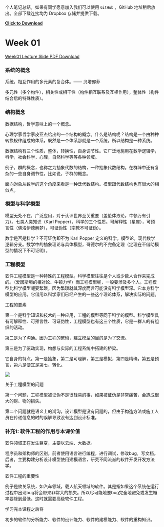 个人笔记总结，如果有同学愿意加入我们可以使用 `GitHub` ，GitHub 地址稍后放出。全部下载连接均为 Dropbox 存储并提供下载。

**[Click to Download](https://www.dropbox.com/s/t0tll30ea8xrire/CourseNote.md?dl=1)**

# Week 01

[Week01 Lecture Slide PDF Download](https://www.dropbox.com/s/jeg2ov7sbpricwy/Week01.pdf?dl=1)

### 系统的概念

系统，相互作用的多元素的复合体。—— 贝塔郎菲

多元性（多个构件），相关性或相干性（构件相互联系及互相作用），整体性（构件结合后的特殊性质）。

### 结构概念

数据结构，哲学意味上的一个概念。

心理学家哲学家皮亚杰给出的一个结构的概念。什么是结构呢？结构是一个由种种转换规律组成的体系，既然是一个体系那就是一个系统。所以结构是一种系统。

数据结构有三个性质，整体，转换性，自身调节性。它广泛地施用在数学逻辑学，科学，社会科学，心理，自然科学等等各种领域。

例子，群的概念，也称之为抽象代数的结构，一种抽象代数结构。在群阵中还有复杂的一些自身调节性，比如说，子群的概念。

面向对象从数学的这个角度来看是一种泛代数结构。模型跟代数结构也有很大的相似点。

### 模型与科学模型

模型无处不在，广泛应用，对于认识世界至关重要（盖伦体液论，牛顿万有引力）。七类人类知识（Karl Popper），科学的三个性质。可解释性（星座），可预言性（佛洛伊德解梦），可证伪性（宗教不可证伪）。

数学是否是科学？不可证伪即不为 Karl Popper 定义的科学。模型论，现代数学逻辑分支。数学中的抽象理论与具体模型，哥德尔的不完备定理（定理在不借助模型的情况下不可证明）。

### 工程模型

软件工程模型是一种特殊的工程模型。科学模型往往是个人或少数人合作来完成的。（爱因斯坦的相对论、牛顿力学）而工程模型呢，一般要涉及多个人。工程模型比科学模型呢要繁琐。因为繁琐就其深度而言可能没有科学模型深。它本身科学模型的应用。它借用以科学家们已经产生的一些这个理论体系，解决实际的问题。

工程的要素

第一个是科学知识和技术的一种应用，工程的模型等同于科学的模型。科学模型具有可解释性、可预言性、可证伪性，工程模型也有这三个性质，它是一群人的有组织的活动。

第二是为了沟通。因为工程的繁琐，建立模型的目的是为了交流。

第三是为了驱动实现，构想与实际的工程系统中搭建的桥梁。

它自身的特点。第一是抽象，第二是可理解，第三是模拟，第四是精确，第五是预言，第六是便宜是第七，转化。

![](https://dl.dropboxusercontent.com/u/1725146/00_InfoHosting/Screen%20Shot%202015-03-04%20at%2022.28.27.png)

关于工程模型的问题

第一个问题，工程模型被证伪不是很轻易的事，如果被证伪是非常痛苦，会造成很大的财、物的损失。

第二个问题就是语义上的鸿沟，设计模型是没有问题的，但由于构造方法或施工人员在传递信息的时的误解导致没有达到设计标准。

### 补充1: 软件工程的作用与本课价值

软件领域正在发生巨变，主要以云端、大数据。

程序员和架构师的区别，前者使用语言进行编程，进行调试，修改bug，写文档。后者，主要构建分析设计模型使用建模语言，研究不同流派的软件开发开发方法学。

软件工程的重要性

例子是攸关系统，如汽车领域，载人航天领域的软件。其是指如果这个系统在运行过程中出现bug将会带来非常大的损失。所以尽可能地要bug完全地避免或发生概率要降到最低。这时就需要高级软件工程。

学习完本课程之后将

初步的软件的分析能力、软件的设计能力、软件的建模能力、软件的重构知识。

